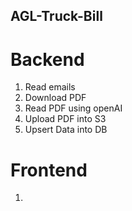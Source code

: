 ## AGL-Truck-Bill


# Backend
1. Read emails 
2. Download PDF
3. Read PDF using openAI
4. Upload PDF into S3
5. Upsert Data into DB

# Frontend
1. 
